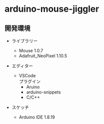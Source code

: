 # arduino-mouse-jiggler
## 開発環境
- ライブラリー
    - Mouse 1.0.7
    - Adafruit_NeoPixel 1.10.5

- エディター
    - VSCode  
        プラグイン
        - Aruino
        - arduino-snippets
        - C/C++

- スケッチ
    - Arduino IDE 1.8.19
